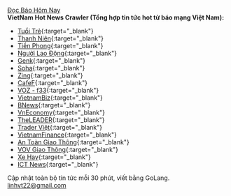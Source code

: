 <a href="https://nhaphobietthuquan2.com/doc-bao-hom-nay/" target="_blank">Đọc Báo Hôm Nay</a> <br/>
**VietNam Hot News Crawler (Tổng hợp tin tức hot từ báo mạng Việt Nam):**
 - [Tuổi Trẻ](http://tuoitre.vn){:target="_blank"}
 - [Thanh Niên](http://thanhnien.vn){:target="_blank"}
 - [Tiền Phong](https://tienphong.vn){:target="_blank"}
 - [Người Lao Động](https://nld.com.vn){:target="_blank"}
 - [Genk](http://genk.vn){:target="_blank"}
 - [Soha](http://soha.vn){:target="_blank"}
 - [Zing](https://news.zing.vn){:target="_blank"}
 - [CafeF](http://cafef.vn){:target="_blank"}
 - [VOZ - f33](https://forums.voz.vn/forumdisplay.php?f=33){:target="_blank"}
 - [VietnamBiz](https://vietnambiz.vn){:target="_blank"}
 - [BNews](https://bnews.vn){:target="_blank"}
 - [VnEconomy](http://vneconomy.vn/){:target="_blank"}
 - [TheLEADER](http://theleader.vn){:target="_blank"}
 - [Trader Việt](https://traderviet.com){:target="_blank"}
 - [VietnamFinance](https://vietnamfinance.vn){:target="_blank"}
 - [An Toàn Giao Thông](http://www.atgt.vn/){:target="_blank"}
 - [VOV Giao Thông](http://vovgiaothong.vn/){:target="_blank"}
 - [Xe Hay](https://xehay.vn){:target="_blank"}
 - [ICT News](https://ictnews.vn){:target="_blank"}

Cập nhật toàn bộ tin tức mỗi  30 phút, viết bằng GoLang.<br/>
linhvt22@gmail.com
